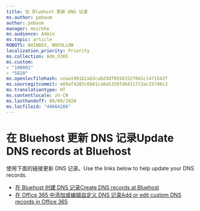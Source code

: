 ```yaml
---
title: 在 Bluehost 更新 DNS 记录
ms.author: pebaum
author: pebaum
manager: mnirkhe
ms.audience: Admin
ms.topic: article
ROBOTS: NOINDEX, NOFOLLOW
localization_priority: Priority
ms.collection: Adm_O365
ms.custom:
- "100001"
- "5820"
ms.openlocfilehash: ceaa1901b2ab3cabd3df055815270d1c1471542f
ms.sourcegitcommit: e09af4285c6b81ca0a5320fdb811713ac25748c3
ms.translationtype: HT
ms.contentlocale: zh-CN
ms.lasthandoff: 06/09/2020
ms.locfileid: "44664286"
---
```

# <a name="update-dns-records-at-bluehost"></a><span data-ttu-id="fcd11-102">在 Bluehost 更新 DNS 记录</span><span class="sxs-lookup"><span data-stu-id="fcd11-102">Update DNS records at Bluehost</span></span>

<span data-ttu-id="fcd11-103">使用下面的链接更新 DNS 记录。</span><span class="sxs-lookup"><span data-stu-id="fcd11-103">Use the links below to help update your DNS records.</span></span>

- [<span data-ttu-id="fcd11-104">在 Bluehost 创建 DNS 记录</span><span class="sxs-lookup"><span data-stu-id="fcd11-104">Create DNS records at Bluehost</span></span>](https://docs.microsoft.com/microsoft-365/admin/dns/create-dns-records-at-bluehost?view=o365-worldwide)
- [<span data-ttu-id="fcd11-105">在 Office 365 中添加或编辑自定义 DNS 记录</span><span class="sxs-lookup"><span data-stu-id="fcd11-105">Add or edit custom DNS records in Office 365</span></span>](https://docs.microsoft.com/microsoft-365/admin/setup/add-domain#add-or-edit-custom-dns-records)